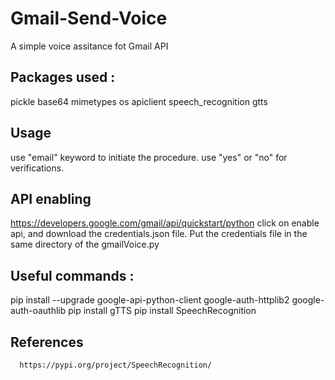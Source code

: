 # Gmail-Send-Voice
A simple voice assitance fot Gmail API

## Packages used :
  pickle
  base64
  mimetypes
  os
  apiclient
  speech_recognition
  gtts
## Usage
  use "email" keyword to initiate the procedure.
  use "yes" or "no" for verifications.
## API enabling
  https://developers.google.com/gmail/api/quickstart/python
      click on enable api, and download the credentials.json file. Put the credentials file in the same directory of the gmailVoice.py
      
## Useful commands :
  pip install --upgrade google-api-python-client google-auth-httplib2 google-auth-oauthlib
  pip install gTTS
  pip install SpeechRecognition 
  
## References
      https://pypi.org/project/SpeechRecognition/
     
